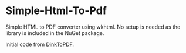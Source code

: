 # Simple-Html-To-Pdf
Simple HTML to PDF converter using wkhtml. No setup is needed as the library is included in the NuGet package.

Initial code from [DinkToPDF](https://github.com/rdvojmoc/DinkToPdf).
